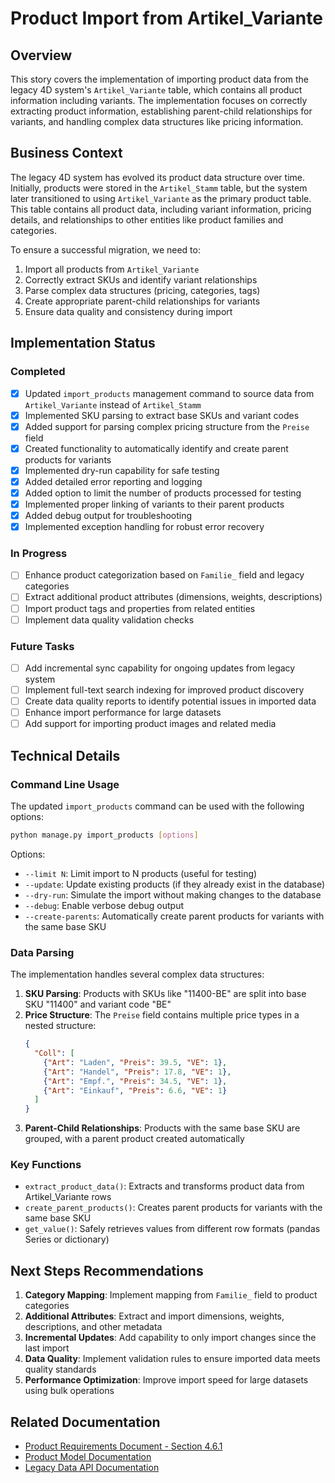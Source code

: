 # Product Import from Artikel_Variante

## Overview

This story covers the implementation of importing product data from the legacy 4D system's `Artikel_Variante` table, which contains all product information including variants. The implementation focuses on correctly extracting product information, establishing parent-child relationships for variants, and handling complex data structures like pricing information.

## Business Context

The legacy 4D system has evolved its product data structure over time. Initially, products were stored in the `Artikel_Stamm` table, but the system later transitioned to using `Artikel_Variante` as the primary product table. This table contains all product data, including variant information, pricing details, and relationships to other entities like product families and categories.

To ensure a successful migration, we need to:
1. Import all products from `Artikel_Variante`
2. Correctly extract SKUs and identify variant relationships
3. Parse complex data structures (pricing, categories, tags)
4. Create appropriate parent-child relationships for variants
5. Ensure data quality and consistency during import

## Implementation Status

### Completed

- [x] Updated `import_products` management command to source data from `Artikel_Variante` instead of `Artikel_Stamm`
- [x] Implemented SKU parsing to extract base SKUs and variant codes
- [x] Added support for parsing complex pricing structure from the `Preise` field
- [x] Created functionality to automatically identify and create parent products for variants
- [x] Implemented dry-run capability for safe testing
- [x] Added detailed error reporting and logging
- [x] Added option to limit the number of products processed for testing
- [x] Implemented proper linking of variants to their parent products
- [x] Added debug output for troubleshooting
- [x] Implemented exception handling for robust error recovery

### In Progress

- [ ] Enhance product categorization based on `Familie_` field and legacy categories
- [ ] Extract additional product attributes (dimensions, weights, descriptions)
- [ ] Import product tags and properties from related entities
- [ ] Implement data quality validation checks

### Future Tasks

- [ ] Add incremental sync capability for ongoing updates from legacy system
- [ ] Implement full-text search indexing for improved product discovery
- [ ] Create data quality reports to identify potential issues in imported data
- [ ] Enhance import performance for large datasets
- [ ] Add support for importing product images and related media

## Technical Details

### Command Line Usage

The updated `import_products` command can be used with the following options:

```bash
python manage.py import_products [options]
```

Options:
- `--limit N`: Limit import to N products (useful for testing)
- `--update`: Update existing products (if they already exist in the database)
- `--dry-run`: Simulate the import without making changes to the database
- `--debug`: Enable verbose debug output
- `--create-parents`: Automatically create parent products for variants with the same base SKU

### Data Parsing

The implementation handles several complex data structures:

1. **SKU Parsing**: Products with SKUs like "11400-BE" are split into base SKU "11400" and variant code "BE"
2. **Price Structure**: The `Preise` field contains multiple price types in a nested structure:
   ```json
   {
     "Coll": [
       {"Art": "Laden", "Preis": 39.5, "VE": 1},
       {"Art": "Handel", "Preis": 17.8, "VE": 1},
       {"Art": "Empf.", "Preis": 34.5, "VE": 1},
       {"Art": "Einkauf", "Preis": 6.6, "VE": 1}
     ]
   }
   ```
3. **Parent-Child Relationships**: Products with the same base SKU are grouped, with a parent product created automatically

### Key Functions

- `extract_product_data()`: Extracts and transforms product data from Artikel_Variante rows
- `create_parent_products()`: Creates parent products for variants with the same base SKU
- `get_value()`: Safely retrieves values from different row formats (pandas Series or dictionary)

## Next Steps Recommendations

1. **Category Mapping**: Implement mapping from `Familie_` field to product categories
2. **Additional Attributes**: Extract and import dimensions, weights, descriptions, and other metadata
3. **Incremental Updates**: Add capability to only import changes since the last import
4. **Data Quality**: Implement validation rules to ensure imported data meets quality standards
5. **Performance Optimization**: Improve import speed for large datasets using bulk operations

## Related Documentation

- [Product Requirements Document - Section 4.6.1](../.ai/prd.md#461-product-data-migration-strategy)
- [Product Model Documentation](../pyerp/products/models.py)
- [Legacy Data API Documentation](../scripts/analyze_artikel_variante.py) 